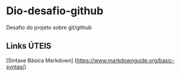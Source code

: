 # Dio-desafio-github
Desafio do projeto sobre git/github

## Links ÚTEIS
[Sintaxe Básica Markdown] (https://www.markdownguide.org/basic-syntax/)
